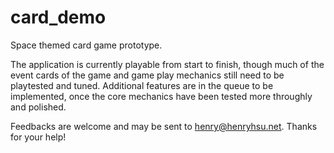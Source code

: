 card_demo
=========
Space themed card game prototype.

The application is currently playable from start to finish, though much of the event cards of the game and game play mechanics still need to be playtested and tuned.  Additional features are in the queue to be implemented, once the core mechanics have been tested more throughly and polished.

Feedbacks are welcome and may be sent to henry@henryhsu.net.  Thanks for your help!

